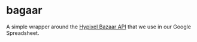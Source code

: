 # bagaar

A simple wrapper around the [Hypixel Bazaar API](https://github.com/HypixelDev/PublicAPI/tree/master/Documentation/methods/skyblock/bazaar) that we use in our Google Spreadsheet.
